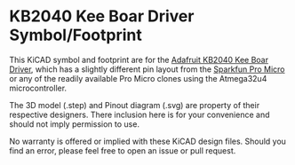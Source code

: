# KB2040 Kee Boar Driver Symbol/Footprint

This KiCAD symbol and footprint are for the [Adafruit KB2040 Kee Boar Driver](https://www.adafruit.com/product/5302), which has a slightly different pin layout from the [Sparkfun Pro Micro](https://www.sparkfun.com/products/12640) or any of the readily available Pro Micro clones using the Atmega32u4 microcontroller.

The 3D model (.step) and Pinout diagram (.svg) are property of their respective designers. There inclusion here is for your convenience and should not imply permission to use.

No warranty is offered or implied with these KiCAD design files. Should you find an error, please feel free to open an issue or pull request.

